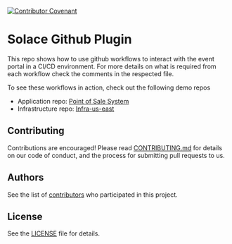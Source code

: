 [![Contributor Covenant](https://img.shields.io/badge/Contributor%20Covenant-v2.0%20adopted-ff69b4.svg)](CODE_OF_CONDUCT.md)

# Solace Github Plugin
This repo shows how to use github workflows to interact with the event portal in a CI/CD environment. For more details on what is required from each workflow check the comments in the respected file.

To see these workflows in action, check out the following demo repos
- Application repo: [Point of Sale System](https://github.com/TamimiGitHub/pos-system)
- Infrastructure repo: [Infra-us-east](https://github.com/TamimiGitHub/infra-us-east)

## Contributing
Contributions are encouraged! Please read [CONTRIBUTING.md](CONTRIBUTING.md) for details on our code of conduct, and the process for submitting pull requests to us.

## Authors
See the list of [contributors](https://github.com/solacecommunity/<github-repo>/graphs/contributors) who participated in this project.

## License
See the [LICENSE](LICENSE) file for details.
